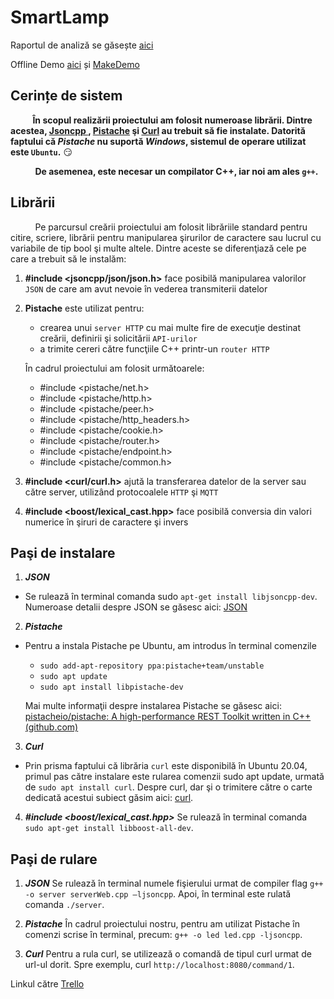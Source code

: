 # SmartLamp

Raportul de analiză se găsește [aici](https://github.com/LupuAndreea/IoT-Lamp/blob/main/Raport_Final_Smart_Lamp.pdf)

Offline Demo [aici](https://youtu.be/0RtRmJab8Y4) și [MakeDemo](https://github.com/LupuAndreea/IoT-Lamp/blob/main/MakeDemoApp.md)

## **Cerințe de sistem**


  &nbsp;&nbsp;&nbsp;&nbsp;&nbsp;&nbsp;&nbsp;&nbsp;&nbsp;**În scopul realizării proiectului am folosit numeroase librării. Dintre acestea, [Jsoncpp ](https://github.com/open-source-parsers/jsoncpp), [Pistache](https://github.com/pistacheio/pistache) şi [Curl](https://curl.se/) au trebuit să fie instalate. Datorită faptului că _Pistache_ nu suportă _Windows_, sistemul de operare utilizat este `Ubuntu`.** :smirk:
  
 &nbsp;&nbsp;&nbsp;&nbsp;&nbsp;&nbsp;&nbsp;&nbsp;&nbsp; **De asemenea, este necesar un compilator C++, iar noi am ales `g++`.**
 
 ## **Librării**
 
 &nbsp;&nbsp;&nbsp;&nbsp;&nbsp;&nbsp;&nbsp;&nbsp;&nbsp;  Pe parcursul creării proiectului am folosit librăriile standard pentru citire, scriere, librării pentru manipularea şirurilor de caractere sau lucrul cu variabile de tip bool şi multe altele. Dintre aceste se diferenţiază cele pe care a trebuit să le instalăm:

  1. **#include <jsoncpp/json/json.h>** face posibilă manipularea valorilor `JSON` de care am avut nevoie în vederea transmiterii datelor
  2. **Pistache** este utilizat pentru:
     - crearea unui `server HTTP` cu mai multe fire de execuţie destinat creării, definirii şi solicitării `API-urilor`
     - a trimite cereri către funcţiile C++ printr-un `router HTTP`

     În cadrul proiectului am folosit următoarele: 
       * #include <pistache/net.h>
       * #include <pistache/http.h>
       * #include <pistache/peer.h>
       * #include <pistache/http_headers.h>
       * #include <pistache/cookie.h>
       * #include <pistache/router.h>
       * #include <pistache/endpoint.h>
       * #include <pistache/common.h>
   
  3. **#include <curl/curl.h>** ajută la transferarea datelor de la server sau către server, utilizând protocoalele `HTTP` şi `MQTT`
  4. **#include <boost/lexical_cast.hpp>** face posibilă conversia din valori numerice în şiruri de caractere şi invers

 
 ## **Paşi de instalare**
 1. ***JSON***
   -  Se rulează în terminal comanda sudo `apt-get install libjsoncpp-dev`. Numeroase detalii despre JSON se  găsesc aici: [JSON](https://www.json.org/json-en.html)

 2. ***Pistache***
   -  Pentru a instala Pistache pe Ubuntu, am introdus în terminal comenzile 
  
      * `sudo add-apt-repository ppa:pistache+team/unstable`
      * `sudo apt update`
      * `sudo apt install libpistache-dev`
      
      Mai multe informaţii despre instalarea Pistache se găsesc aici: [pistacheio/pistache: A high-performance REST Toolkit written in C++ (github.com)](https://github.com/pistacheio/pistache)


 3. ***Curl***
   - Prin prisma faptului că librăria `curl` este disponibilă în Ubuntu 20.04, primul pas către instalare este rularea comenzii sudo apt update, urmată de `sudo apt install curl`.
     Despre curl, dar şi o trimitere către o carte dedicată acestui subiect găsim aici: [curl](https://curl.se/).

 4. ***#include <boost/lexical_cast.hpp>***
    Se rulează în terminal comanda `sudo apt-get install libboost-all-dev`.
    
 ## **Paşi de rulare**
 
  1. ***JSON***
     Se rulează în terminal numele fişierului urmat de compiler flag  `g++ -o server serverWeb.cpp –ljsoncpp`.
  Apoi, în terminal este rulată comanda `./server`.
  
  2. ***Pistache***
     În cadrul proiectului nostru, pentru am utilizat Pistache în comenzi scrise în terminal, precum: `g++ -o led led.cpp -ljsoncpp`.
     
  3. ***Curl***
        Pentru a rula curl, se utilizează o comandă de tipul curl urmat de url-ul dorit. Spre exemplu, curl    `http://localhost:8080/command/1`.


Linkul către [Trello](https://trello.com/b/TnOty7z8/to-do-list)

